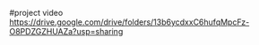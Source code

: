 #project video
https://drive.google.com/drive/folders/13b6ycdxxC6hufqMpcFz-O8PDZGZHUAZa?usp=sharing
